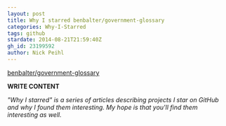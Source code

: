 ```yaml
---
layout: post
title: Why I starred benbalter/government-glossary
categories: Why-I-Starred
tags: github
stardate: 2014-08-21T21:59:40Z
gh_id: 23199592
author: Nick Peihl
---
```


[benbalter/government-glossary](star.repo.html_url)

**WRITE CONTENT**

*"Why I starred" is a series of articles describing projects I star on GitHub and why I found them interesting. My hope is that you'll find them interesting as well.*

